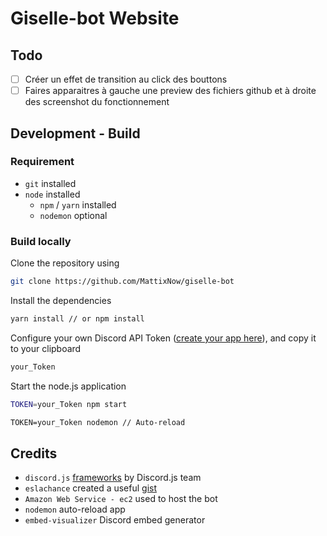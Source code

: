 # Giselle-bot Website

## Todo
- [ ] Créer un effet de transition au click des bouttons
- [ ] Faires apparaitres à gauche une preview des fichiers github et à droite des screenshot du fonctionnement

## Development - Build

### Requirement
* `git` installed
* `node` installed
  * `npm` / `yarn` installed
  * `nodemon` optional

### Build locally
Clone the repository using
```bash
git clone https://github.com/MattixNow/giselle-bot
```

Install the dependencies
```markdown
yarn install // or npm install
```


Configure your own Discord API Token ([create your app here](https://discordapp.com/developers/applications/)), and copy it to your clipboard
```bash
your_Token
```

Start the node.js application
```bash
TOKEN=your_Token npm start
```
```markdown
TOKEN=your_Token nodemon // Auto-reload
```

## Credits

* `discord.js` [frameworks](https://github.com/discordjs/discord.js) by Discord.js team
* `eslachance` created a useful [gist](https://gist.github.com/eslachance/3349734a98d30011bb202f47342601d3)
* `Amazon Web Service - ec2` used to host the bot
* `nodemon` auto-reload app
* `embed-visualizer` Discord embed generator
